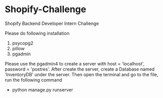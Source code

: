 # Shopify-Challenge
Shopify Backend Developer Intern  Challenge


Please do following installation
1. psycopg2
2. pillow
3. pgadmin


Please use the pgadmin4 to create a server with host = 'localhost', password = 'postres'.
After create the server, create a Database named 'InventoryDB' under the server.
Then open the terminal and go to the file, run the following command
- python manage.py runserver
